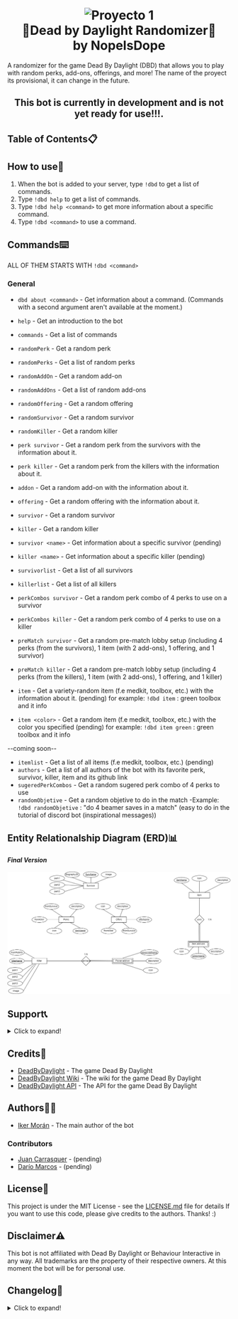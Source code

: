 <h1 align="center">
  <br>
  <a><img src="https://static.wikia.nocookie.net/shipping/images/2/24/Dead_by_Daylight_-_Logo.png/revision/latest?cb=20210916200805&path-prefix=es" alt="Proyecto 1" width="200"></a>
    <br>
    🤖Dead by Daylight Randomizer🤖
    <br>
    by NopeIsDope
</h1>

A randomizer for the game Dead By Daylight (DBD) that allows you to play with random perks, add-ons, offerings, and more!
The name of the proyect its provisional, it can change in the future.

<h2 align="center">This bot is currently in development and is not yet ready for use!!!.</h2>

## **Table of Contents📋**

## **How to use📒**
1. When the bot is added to your server, type `!dbd` to get a list of commands.
2. Type `!dbd help` to get a list of commands.
3. Type `!dbd help <command>` to get more information about a specific command.
4. Type `!dbd <command>` to use a command.

## **Commands⌨️**
ALL OF THEM STARTS WITH `!dbd <command>`

### **General**
- `dbd about <command>` - Get information about a command. (Commands with a second argument aren't available at the moment.) 

- `help` - Get an introduction to the bot
- `commands` - Get a list of commands
- `randomPerk` - Get a random perk
- `randomPerks` - Get a list of random perks
- `randomAddOn` - Get a random add-on
- `randomAddOns` - Get a list of random add-ons
- `randomOffering` - Get a random offering
- `randomSurvivor` - Get a random survivor
- `randomKiller` - Get a random killer
- `perk survivor` - Get a random perk from the survivors with the information about it.
- `perk killer` - Get a random perk from the killers with the information about it.
- `addon` - Get a random add-on with the information about it.
- `offering` - Get a random offering with the information about it.
- `survivor` - Get a random survivor
- `killer` - Get a random killer
- `survivor <name>` - Get information about a specific survivor (pending)
- `killer <name>` - Get information about a specific killer (pending)
- `survivorlist` - Get a list of all survivors
- `killerlist` - Get a list of all killers
- `perkCombos survivor` - Get a random perk combo of 4 perks to use on a survivor
- `perkCombos killer` - Get a random perk combo of 4 perks to use on a killer
- `preMatch survivor` - Get a random pre-match lobby setup (including 4 perks (from the survivors), 1 item (with 2 add-ons), 1 offering, and 1 survivor)
- `preMatch killer` - Get a random pre-match lobby setup (including 4 perks (from the killers), 1 item (with 2 add-ons), 1 offering, and 1 killer)
- `item` - Get a variety-random item (f.e medkit, toolbox, etc.) with the information about it. (pending)
    for example: `!dbd item` : green toolbox and it info
- `item <color>` - Get a random item (f.e medkit, toolbox, etc.) with the color you specified (pending)
    for example: `!dbd item green` : green toolbox and it info

--coming soon--

- `itemlist` - Get a list of all items (f.e medkit, toolbox, etc.) (pending)
- `authors` - Get a list of all authors of the bot with its favorite perk, survivor, killer, item and its github link
- `sugeredPerkCombos` - Get a random sugered perk combo of 4 perks to use
- `randomObjetive` - Get a random objetive to do in the match
        -Example: `!dbd randomObjetive` : "do 4 beamer saves in a match" (easy to do in the tutorial of discord bot (inspirational messages))

## **Entity Relationalship Diagram (ERD)📊**
#### *Final Version*
![ERD](Images/dbdRandomizerER.jpg)

## **Support📞**
<details>
  <summary>Click to expand!</summary>
  
  If you need help with the bot, you can contact me on Discord: `NopeIsDope#0001`

  You can also join the support server: [Click here](https://discord.gg/4Z7Z9Z9)

  I'm also open to suggestions, so if you have any, you can contact me on Discord or join the support server and tell me there.

  You can contact with the other authors of the bot on Discord (click on the authors command to get their Discord tag).

</details>


## **Credits📝**
- [DeadByDaylight](https://deadbydaylight.com/) - The game Dead By Daylight
- [DeadByDaylight Wiki](https://deadbydaylight.gamepedia.com/Dead_by_Daylight_Wiki) - The wiki for the game Dead By Daylight
- [DeadByDaylight API]() - The API for the game Dead By Daylight    

## **Authors👨‍💻**
- [Iker Morán](https://github.com/IkerKa) - The main author of the bot
### **Contributors**
- [Juan Carrasquer](https://github.com/fortaleza2001) - (pending)
- [Darío Marcos](//gitlink) - (pending)

## **License📜**
This project is under the MIT License - see the [LICENSE.md](LICENSE.md) file for details
If you want to use this code, please give credits to the authors. Thanks! :) 


## **Disclaimer⚠️**
This bot is not affiliated with Dead By Daylight or Behaviour Interactive in any way. All trademarks are the property of their respective owners.
At this moment the bot will be for personal use.

## **Changelog📝**
<details>
  <summary>Click to expand!</summary>
  
### **vPre-0.0.0**
Brainstorming and planning the project.

### **vPre-0.0.1**
Created the repository and the README.md file.

### **vPre-0.0.2**
Created the ERD and added it to the README.md file.
SQL database created.

### **vPre-0.0.1.2**
Added the license to the README.md file.
Programmed the commands `!dbd about <command>` and `!dbd help <command>`.
At the moment commands with a second argument aren't available.

### **vPre-0.0.2**
Programmed the commands `!dbd help` and `!dbd commands`.
Added new commands ideas to the README.md file.

### **vPre-0.0.3**
Added Iker and Juan selected setup command

### **vPre-0.0.4**
First commit to the repository.
Added the bot to the support server.
Added the github link to the README.md file.

### **vPre-0.0.5**
Brainstorming to take the data from the wiki.

### **vPre-0.0.6**
Start scraping the wiki.

### **vPre-0.1.0**
Scraped all perks data from the wiki.

### **vPre-0.1.0.1**
Scraped all add-ons data from the wiki.
Scraped all offerings data from the wiki.
Scraped all the items data from the wiki.
Scraped all the people data from the wiki.

### **vPre-0.1.1**
All data scrapped from the wiki.

### **vPre-0.2.0**
Sql files created.
Formatted the files and making the workspace structured.

### **vPre-0.2.1**
Checking the sql inserts (1st check: SQL number of entries is correct)

### **vPre-0.2.1.1**
Checking the sql inserts (order of insertion as the creation of the tables in progress..)

## **Contributing🤝**
This is actually a non-profit project and also a private project, so currently I'm not accepting contributions 😢.

## **Donate🤑**
**No!** This is a non-profit project and also a private project, so we don't accept any donations.

## **Acknowledgments🎁**